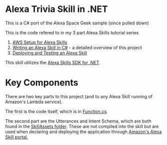 # Alexa Trivia Skill in .NET 
This is a C# port of the Alexa Space Geek sample (since pulled down)

This is the code refered to in my 3 part Alexa Skills tutorial series 
1. [AWS Setup for Alexa Skills](http://matthiasshapiro.com/2017/02/10/tutorial-alexa-skills-in-c-setup/)
2. [Writing an Alexa Skill in C#](http://matthiasshapiro.com/2017/02/10/tutorial-alexa-skills-in-c-the-code/) - a detailed overview of this project
3. [Deploying and Testing an Alexa Skill](http://matthiasshapiro.com/2017/02/10/tutorial-alexa-skills-in-c-setup/Deploying)

This skill utilizes the [Alexa Skills SDK for .NET](https://github.com/timheuer/alexa-skills-dotnet).

# Key Components #
There are two key parts to this project (and to any Alexa Skill running of Amazon's Lambda service).

The first is the code itself, which is in [Function.cs](https://github.com/matthiasxc/alexa-net-trivia/blob/master/SpaceGeek/Function.cs).

The second part are the Utterances and Intent Schema, which are both found in the [SkillAssets folder](https://github.com/matthiasxc/alexa-net-trivia/tree/master/SkillAssets). These are not compiled into the skill but are used when declaring and deploying the application through [Amazon's Alexa Skill portal.](https://developer.amazon.com/edw/home.html#/)
